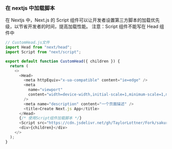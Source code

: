 ### 在 nextjs 中加载脚本

在 Nextjs 中，Next.js 的 Script 组件可以让开发者设置第三方脚本的加载优先级，以节省开发者的时间，提高加载性能。
注意：Script 组件不能写在 Head 组件中

```js
// CustomHead.js文件
import Head from "next/head";
import Script from "next/script";

export default function CustomHead({ children }) {
  return (
    <>
      <Head>
        <meta httpEquiv="x-ua-compatible" content="ie=edge" />
        <meta
          name="viewport"
          content="width=device-width,initial-scale=1,minimum-scale=1,maximum-scale=1,user-scalable=no,viewport-fit=cover"
        />
        <meta name="description" content="一个页面描述" />
        <title>Create Next.js App</title>
      </Head>
      {/* 使用Script组件加载脚本 */}
      <Script src="https://cdn.jsdelivr.net/gh/TaylorLottner/Fork/sakura.js" />
      <div>{children}</div>
    </>
  );
}
```
